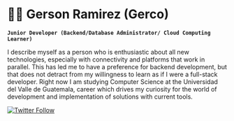 # 🏄‍♂️ Gerson Ramirez (Gerco)

**`Junior Developer (Backend/Database Administrator/ Cloud Computing Learner)`**

I describe myself as a person who is enthusiastic about all new technologies, especially with connectivity and platforms that work in parallel. This has led me to have a preference for backend development, but that does not detract from my willingness to learn as if I were a full-stack developer. Right now I am studying Computer Science at the Universidad del Valle de Guatemala, career which drives my curiosity for the world of development and implementation of solutions with current tools. 

   <p align="left">
      <a href="https://www.youtube.com/c/fknight?sub_confirmation=1">
         <img alt="Twitter Follow" src="https://img.shields.io/twitter/follow/GxrcoOnline?color=blue&label=Follow%20me&logo=Twitter&style=for-the-badge"></a> 
     
   </p>
